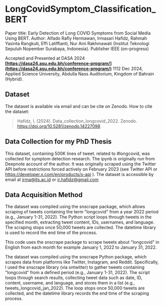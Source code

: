 # LongCovidSymptom_Classification_BERT
Paper title: Early Detection of Long COVID Symptoms from Social Media Using BERT. Author: Alfado Rafly Hermawan, Irmasari Hafidz, Rahmah Yasinta Rangkuti, Effi Latiffianti, Nur Aini Rakhmawati (Institut Teknologi Sepuluh Nopember Surabaya, Indonesia). Publisher IEEE (on-progress)

Accepted and Presented at DASA 2024 **[https://dasa24.asu.edu.bh/conference-program/](https://dasa24.asu.edu.bh/conference-program/)** 1112 Dec 2024, Applied Science University, Abdulla Nass Auditorium, Kingdom of Bahrain (Hybrid). 


## Dataset
The dataset is available via email and can be cite on Zenodo. How to cite the dataset: 
> Hafidz, I. (2024). Data_collection_longcovid_2022. Zenodo. https://doi.org/10.5281/zenodo.14227098

## Data Collection for my PhD Thesis
This dataset, containing 500K lines of tweet. related to #longcovid, was collected for symptom detection research. The ipynb is originally run from Deepnote account of the author. It was originally scraped using the Twitter API before restrictions forced actively on February 2023 (see Twitter API or https://developer.x.com/en/products/x-api ).
The dataset is accessible by email at irma@its.ac.id or ir.hafidz@gmail.com

## Data Acquisition Method
The dataset was compiled using the snscrape package, which allows scraping of tweets containing the term "longcovid" from a year 2022 period (e.g., January 1-31, 2022). The Python script loops through tweets in the specified month, extracting tweet content, IDs, usernames, and language. The scraping stops once 50,000 tweets are collected. The datetime library is used to record the end time of the process.

This code uses the snscrape package to scrape tweets about "longcovid" in English from each month for example January 1, 2022 to January 31, 2022.

The dataset was compiled using the snscrape Python package, which scrapes data from platforms like Twitter, Instagram, and Reddit. Specifically, I used the snscrape library (via sntwitter) to gather tweets containing "longcovid" from a defined period (e.g., January 1-31, 2022). The script loops through search results, collecting tweet data such as date, ID, content, username, and language, and stores them in a list (e.g., tweets_longcovid_jan_2022). The loop stops once 50,000 tweets are collected, and the datetime library records the end time of the scraping process.
